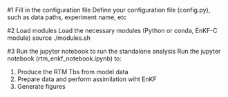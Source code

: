 #1 Fill in the configuration file
Define your configuration file (config.py), such as data paths, experiment name, etc

#2 Load modules
Load the necessary modules (Python or conda, EnKF-C module)
source ./modules.sh

#3 Run the jupyter notebook to run the standalone analysis
Run the jupyter notebook (rtm_enkf_notebook.ipynb) to:
1. Produce the RTM Tbs from model data
2. Prepare data and perform assimilation wiht EnKF
3. Generate figures
